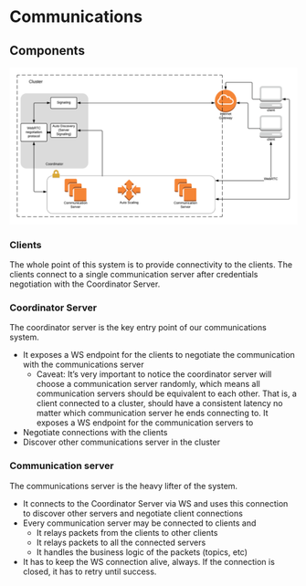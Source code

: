 # Communications

## Components

![](docs/diagram.png?raw=true)

### Clients

The whole point of this system is to provide connectivity to the clients. The clients connect to a single communication server after credentials negotiation with the Coordinator Server.

### Coordinator Server

The coordinator server is the key entry point of our communications system.
- It exposes a WS endpoint for the clients to negotiate the communication with the communications server
    - Caveat: It’s very important to notice the coordinator server will choose a communication server randomly, which means all communication servers should be equivalent to each other. That is, a client connected to a cluster, should have a consistent latency no matter which communication server he ends connecting to.
It exposes a WS endpoint for the communication servers to
- Negotiate connections with the clients
- Discover other communications server in the cluster


### Communication server

The communications server is the heavy lifter of the system.

- It connects to the Coordinator Server via WS and uses this connection to discover other servers and negotiate client connections
- Every communication server may be connected to clients and
    - It relays packets from the clients to other clients
    - It relays packets to all the connected servers
    - It handles the business logic of the packets (topics, etc)
- It has to keep the WS connection alive, always. If the connection is closed, it has to retry until success.
